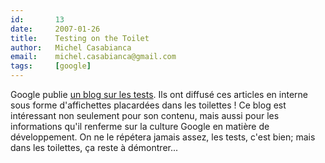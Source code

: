 ```yaml
---
id:       13
date:     2007-01-26
title:    Testing on the Toilet
author:   Michel Casabianca
email:    michel.casabianca@gmail.com
tags:     [google]
---
```


Google publie [un blog sur les tests](http://googletesting.blogspot.com/). Ils ont diffusé ces articles en interne sous forme d'affichettes placardées dans les toilettes ! Ce blog est intéressant non seulement pour son contenu, mais aussi pour les informations qu'il renferme sur la culture Google en matière de développement. On ne le répétera jamais assez, les tests, c'est bien; mais dans les toilettes, ça reste à démontrer...

